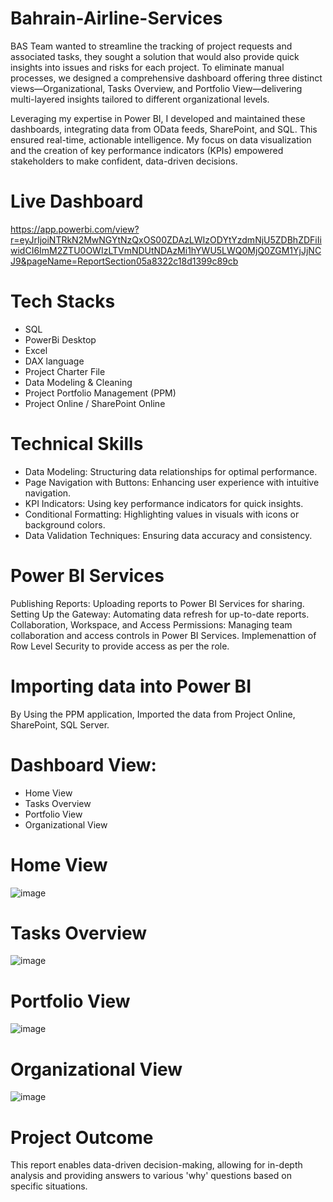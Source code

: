 # Bahrain-Airline-Services

BAS Team wanted to streamline the tracking of project requests and associated tasks, they sought a solution that would also provide quick insights into issues and risks for each project. To eliminate manual processes, we designed a comprehensive dashboard offering three distinct views—Organizational, Tasks Overview, and Portfolio View—delivering multi-layered insights tailored to different organizational levels.

Leveraging my expertise in Power BI, I developed and maintained these dashboards, integrating data from OData feeds, SharePoint, and SQL. This ensured real-time, actionable intelligence. My focus on data visualization and the creation of key performance indicators (KPIs) empowered stakeholders to make confident, data-driven decisions.

# Live Dashboard

https://app.powerbi.com/view?r=eyJrIjoiNTRkN2MwNGYtNzQxOS00ZDAzLWIzODYtYzdmNjU5ZDBhZDFiIiwidCI6ImM2ZTU0OWIzLTVmNDUtNDAzMi1hYWU5LWQ0MjQ0ZGM1YjJjNCJ9&pageName=ReportSection05a8322c18d1399c89cb

# Tech Stacks
* SQL
* PowerBi Desktop
* Excel
* DAX language
* Project Charter File
* Data Modeling & Cleaning
* Project Portfolio Management (PPM)
* Project Online / SharePoint Online

# Technical Skills

* Data Modeling: Structuring data relationships for optimal performance.
* Page Navigation with Buttons: Enhancing user experience with intuitive navigation.
* KPI Indicators: Using key performance indicators for quick insights.
* Conditional Formatting: Highlighting values in visuals with icons or background colors.
* Data Validation Techniques: Ensuring data accuracy and consistency.

# Power BI Services
Publishing Reports: Uploading reports to Power BI Services for sharing.
Setting Up the Gateway: Automating data refresh for up-to-date reports.
Collaboration, Workspace, and Access Permissions: Managing team collaboration and access controls in Power BI Services.
Implemenattion of Row Level Security to provide access as per the role.

# Importing data into Power BI
By Using the PPM application, Imported the data from Project Online, SharePoint, SQL Server. 

# Dashboard View:
* Home View
* Tasks Overview
* Portfolio View
* Organizational View

# Home View
![image](https://github.com/user-attachments/assets/5c02d43a-daf6-4e28-b6a5-91bb9e0a5ef0)

# Tasks Overview
![image](https://github.com/user-attachments/assets/b114bd59-fae6-4499-a7db-999318bd5551)

# Portfolio View
![image](https://github.com/user-attachments/assets/bc16bac7-0252-4c76-96b0-98621897e357)

# Organizational View
![image](https://github.com/user-attachments/assets/1667d1e7-74ba-46d8-90f6-8b501fe7e3cb)


# Project Outcome
This report enables data-driven decision-making, allowing for in-depth analysis and providing answers to various 'why' questions based on specific situations.




  
